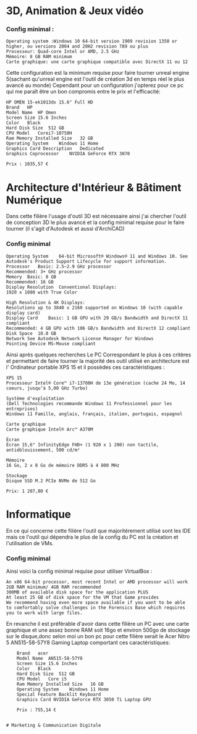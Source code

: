# 3D, Animation & Jeux vidéo

### Config minimal :

    Operating system :Windows 10 64-bit version 1909 revision 1350 or higher, ou versions 2004 and 20H2 revision 789 ou plus
    Processeur: Quad-core Intel or AMD, 2.5 GHz
    Mémoire: 8 GB RAM minimum
    Carte graphique: une carte graphique compatible avec DirectX 11 ou 12

Cette configuration est la minimum requise pour faire tourner unreal engine 5(sachant qu'unreal engine est l'outil de création 3d en temps réel le plus avancé au monde)
Cependant pour un configuration j'opterez pour ce pc qui me paraît être un bon compromis entre le prix et l'efficacité:

    HP OMEN 15-ek1013dx 15.6" Full HD    
    Brand	HP
    Model Name	HP Omen
    Screen Size	15.6 Inches
    Color	Black
    Hard Disk Size	512 GB
    CPU Model	Corei7-10750H
    Ram Memory Installed Size	32 GB
    Operating System	Windows 11 Home
    Graphics Card Description	Dedicated
    Graphics Coprocessor	NVIDIA GeForce RTX 3070
    
    Prix : 1035,57 €

# Architecture d'Intérieur & Bâtiment Numérique

Dans cette filière l'usage d'outil 3D est nécessaire ainsi j'ai chercher l'outil de conception 3D le plus avancé et la config minimal requise pour le faire tourner (il s'agit d'Autodesk et aussi d'ArchiCAD)

### Config minimal

    Operating System	64-bit Microsoft® Windows® 11 and Windows 10. See Autodesk's Product Support Lifecycle for support information.
    Processor	Basic: 2.5–2.9 GHz processor
    Recommended: 3+ GHz processor
    Memory	Basic: 8 GB
    Recommended: 16 GB
    Display Resolution	Conventional Displays:
    1920 x 1080 with True Color

    High Resolution & 4K Displays:
    Resolutions up to 3840 x 2160 supported on Windows 10 (with capable display card)
    Display Card	Basic: 1 GB GPU with 29 GB/s Bandwidth and DirectX 11 compliant
    Recommended: 4 GB GPU with 106 GB/s Bandwidth and DirectX 12 compliant
    Disk Space	10.0 GB
    Network	See Autodesk Network License Manager for Windows
    Pointing Device	MS-Mouse compliant
Ainsi après quelques recherches
Le PC Correspondant le plus à ces critères et permettant de faire tourner 
la majorité des outil utilisé en architecture 
est l' Ordinateur portable XPS 15 et il possèdes ces caractéristiques :

    XPS 15
    Processeur Intel® Core™ i7-13700H de 13e génération (cache 24 Mo, 14 coeurs, jusqu‘à 5,00 GHz Turbo)

    Système d'exploitation
    (Dell Technologies recommande Windows 11 Professionnel pour les entreprises)
    Windows 11 Famille, anglais, français, italien, portugais, espagnol

    Carte graphique
    Carte graphique Intel® Arc™ A370M

    Écran
    Écran 15,6" InfinityEdge FHD+ (1 920 x 1 200) non tactile, antiéblouissement, 500 cd/m²

    Mémoire 
    16 Go, 2 x 8 Go de mémoire DDR5 à 4 800 MHz

    Stockage
    Disque SSD M.2 PCIe NVMe de 512 Go
    
    Prix: 1 207,80 €

# Informatique

En ce qui concerne cette filière l'outil que majoritérement utilisé sont les IDE mais ce l'outil qui dépendra le plus de la config du PC est la création et l'utilisation de VMs.

### Config minimal
Ainsi voici la config minimal requise pour utiliser VirtualBox :

    An x86 64-bit processor, most recent Intel or AMD processor will work
    2GB RAM minimum/ 4GB RAM recommended
    300MB of available disk space for the application PLUS
    At least 25 GB of disk space for the VM that Game provides
    We recommend having even more space available if you want to be able to comfortably solve challenges in the Forensics Base which requires you to work with large files.

En revanche il est préfèrable d'avoir dans cette filière un PC avec une carte graphique et une assez bonne RAM soit 16go et environ 500go de stockage sur le disque,donc selon moi un bon pc pour cette filière serait le Acer Nitro 5 AN515-58-57Y8 Gaming Laptop comportant ces caractéristiques:

```
    Brand	acer
    Model Name	AN515-58-57Y8
    Screen Size	15.6 Inches
    Color	Black
    Hard Disk Size	512 GB
    CPU Model	Core i5
    Ram Memory Installed Size	16 GB
    Operating System	Windows 11 Home
    Special Feature	Backlit Keyboard
    Graphics Card NVIDIA GeForce RTX 3050 Ti Laptop GPU

    Prix : 755,14 €


# Marketing & Communication Digitale